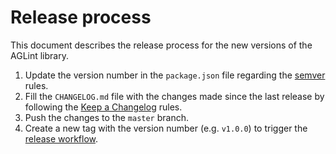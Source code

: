 # Release process

This document describes the release process for the new versions of the AGLint library.

1. Update the version number in the `package.json` file regarding the [semver](https://semver.org/) rules.
2. Fill the `CHANGELOG.md` file with the changes made since the last release by following the [Keep a Changelog](https://keepachangelog.com/en/1.0.0/) rules.
3. Push the changes to the `master` branch.
4. Create a new tag with the version number (e.g. `v1.0.0`) to trigger the [release workflow](https://github.com/AdguardTeam/AGLint/blob/master/.github/workflows/release.yml).
